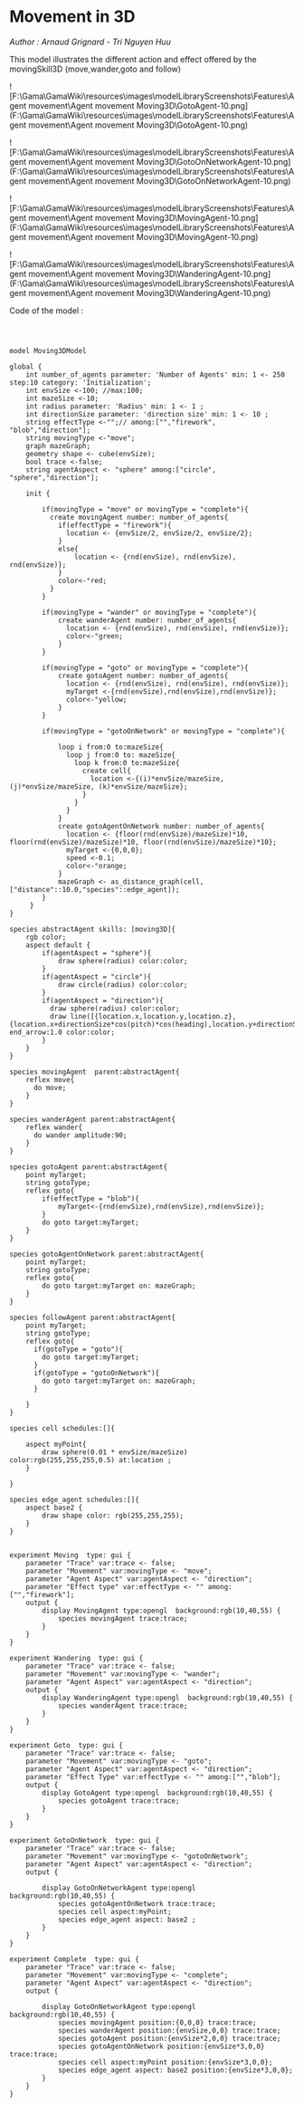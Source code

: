 [//]: # (keyword|operator_cube)
[//]: # (keyword|operator_cos)
[//]: # (keyword|operator_sin)
[//]: # (keyword|operator_floor)
[//]: # (keyword|operator_as_distance_graph)
[//]: # (keyword|skill_moving3D)
[//]: # (keyword|concept_3d)
[//]: # (keyword|concept_agent_movement)
[//]: # (keyword|concept_graph)
[//]: # (keyword|concept_skill)
#  Movement in 3D


_Author :  Arnaud Grignard - Tri Nguyen Huu_

This model illustrates the different action and effect offered by the movingSkill3D (move,wander,goto and follow)


![F:\Gama\GamaWiki\resources\images\modelLibraryScreenshots\Features\Agent movement\Agent movement Moving3D\GotoAgent-10.png](F:\Gama\GamaWiki\resources\images\modelLibraryScreenshots\Features\Agent movement\Agent movement Moving3D\GotoAgent-10.png)

![F:\Gama\GamaWiki\resources\images\modelLibraryScreenshots\Features\Agent movement\Agent movement Moving3D\GotoOnNetworkAgent-10.png](F:\Gama\GamaWiki\resources\images\modelLibraryScreenshots\Features\Agent movement\Agent movement Moving3D\GotoOnNetworkAgent-10.png)

![F:\Gama\GamaWiki\resources\images\modelLibraryScreenshots\Features\Agent movement\Agent movement Moving3D\MovingAgent-10.png](F:\Gama\GamaWiki\resources\images\modelLibraryScreenshots\Features\Agent movement\Agent movement Moving3D\MovingAgent-10.png)

![F:\Gama\GamaWiki\resources\images\modelLibraryScreenshots\Features\Agent movement\Agent movement Moving3D\WanderingAgent-10.png](F:\Gama\GamaWiki\resources\images\modelLibraryScreenshots\Features\Agent movement\Agent movement Moving3D\WanderingAgent-10.png)

Code of the model : 

```



model Moving3DModel   

global {
	int number_of_agents parameter: 'Number of Agents' min: 1 <- 250 step:10 category: 'Initialization'; 
	int envSize <-100; //max:100;
	int mazeSize <-10;
	int radius parameter: 'Radius' min: 1 <- 1 ;
	int directionSize parameter: 'direction size' min: 1 <- 10 ;
	string effectType <-"";// among:["","firework", "blob","direction"];
	string movingType <-"move";
	graph mazeGraph;
	geometry shape <- cube(envSize);
	bool trace <-false;
	string agentAspect <- "sphere" among:["circle", "sphere","direction"];

	init { 
		
		if(movingType = "move" or movingType = "complete"){
		  create movingAgent number: number_of_agents{
		  	if(effectType = "firework"){
		  	  location <- {envSize/2, envSize/2, envSize/2};	
		  	}
		  	else{
		  		location <- {rnd(envSize), rnd(envSize), rnd(envSize)};
		  	}
		    color<-°red;	
		  }	
		}
		
		if(movingType = "wander" or movingType = "complete"){
			create wanderAgent number: number_of_agents{
			  location <- {rnd(envSize), rnd(envSize), rnd(envSize)};
			  color<-°green;	
			}
		}
		
		if(movingType = "goto" or movingType = "complete"){
			create gotoAgent number: number_of_agents{
			  location <- {rnd(envSize), rnd(envSize), rnd(envSize)};
			  myTarget <-{rnd(envSize),rnd(envSize),rnd(envSize)};
			  color<-°yellow;
			}
		}
		
		if(movingType = "gotoOnNetwork" or movingType = "complete"){
			
			loop i from:0 to:mazeSize{
		      loop j from:0 to: mazeSize{
			    loop k from:0 to:mazeSize{
			      create cell{
				    location <-{(i)*envSize/mazeSize,(j)*envSize/mazeSize, (k)*envSize/mazeSize};
			      }	
			    }	
	          }
		    }
		    create gotoAgentOnNetwork number: number_of_agents{
			  location <- {floor(rnd(envSize)/mazeSize)*10, floor(rnd(envSize)/mazeSize)*10, floor(rnd(envSize)/mazeSize)*10};
			  myTarget <-{0,0,0};
			  speed <-0.1;
			  color<-°orange;		
			}
		    mazeGraph <- as_distance_graph(cell, ["distance"::10.0,"species"::edge_agent]);
		}
	 }
}

species abstractAgent skills: [moving3D]{
	rgb color;
	aspect default {
		if(agentAspect = "sphere"){
			draw sphere(radius) color:color;
		}
		if(agentAspect = "circle"){
			draw circle(radius) color:color;
		}
		if(agentAspect = "direction"){
		  draw sphere(radius) color:color;
          draw line([{location.x,location.y,location.z},{location.x+directionSize*cos(pitch)*cos(heading),location.y+directionSize*cos(pitch)*sin(heading),location.z+directionSize*sin(pitch)}]) end_arrow:1.0 color:color;	
		}  	 	
    }
} 

species movingAgent  parent:abstractAgent{ 
	reflex move{
	  do move;
	}		
}

species wanderAgent parent:abstractAgent{ 
	reflex wander{
	  do wander amplitude:90;
	}
}

species gotoAgent parent:abstractAgent{ 
	point myTarget;
	string gotoType;
	reflex goto{
		if(effectType = "blob"){
			myTarget<-{rnd(envSize),rnd(envSize),rnd(envSize)};
		}
	  	do goto target:myTarget;	  
	}
}

species gotoAgentOnNetwork parent:abstractAgent{ 
	point myTarget;
	string gotoType;
	reflex goto{
	  	do goto target:myTarget on: mazeGraph;
	}		
}

species followAgent parent:abstractAgent{ 
	point myTarget;
	string gotoType;
	reflex goto{
	  if(gotoType = "goto"){
	  	do goto target:myTarget;
	  }
	  if(gotoType = "gotoOnNetwork"){
	  	do goto target:myTarget on: mazeGraph;
	  }
	  
	}	
}
    
species cell schedules:[]{
	
	aspect myPoint{
		draw sphere(0.01 * envSize/mazeSize) color:rgb(255,255,255,0.5) at:location ;
	}
	
}

species edge_agent schedules:[]{
	aspect base2 {
		draw shape color: rgb(255,255,255);
	}
}
	

experiment Moving  type: gui {
	parameter "Trace" var:trace <- false;
	parameter "Movement" var:movingType <- "move";
	parameter "Agent Aspect" var:agentAspect <- "direction";
	parameter "Effect type" var:effectType <- "" among:["","firework"];
	output {	
		display MovingAgent type:opengl  background:rgb(10,40,55) {
			species movingAgent trace:trace;
		}
	}
}

experiment Wandering  type: gui {
	parameter "Trace" var:trace <- false;
	parameter "Movement" var:movingType <- "wander";
	parameter "Agent Aspect" var:agentAspect <- "direction";
	output {	
		display WanderingAgent type:opengl  background:rgb(10,40,55) {
			species wanderAgent trace:trace;
		}
	}
}

experiment Goto  type: gui {
	parameter "Trace" var:trace <- false;
	parameter "Movement" var:movingType <- "goto";
	parameter "Agent Aspect" var:agentAspect <- "direction";
	parameter "Effect Type" var:effectType <- "" among:["","blob"];
	output {	
		display GotoAgent type:opengl  background:rgb(10,40,55) {
			species gotoAgent trace:trace;
		}
	}
}

experiment GotoOnNetwork  type: gui {
	parameter "Trace" var:trace <- false;
	parameter "Movement" var:movingType <- "gotoOnNetwork";
	parameter "Agent Aspect" var:agentAspect <- "direction";
	output {
			
		display GotoOnNetworkAgent type:opengl background:rgb(10,40,55) {
			species gotoAgentOnNetwork trace:trace;
			species cell aspect:myPoint;
			species edge_agent aspect: base2 ;
		}
	}
}

experiment Complete  type: gui {
	parameter "Trace" var:trace <- false;
	parameter "Movement" var:movingType <- "complete";
	parameter "Agent Aspect" var:agentAspect <- "direction";
	output {
			
		display GotoOnNetworkAgent type:opengl background:rgb(10,40,55) {
			species movingAgent position:{0,0,0} trace:trace;
			species wanderAgent position:{envSize,0,0} trace:trace;
			species gotoAgent position:{envSize*2,0,0} trace:trace;
			species gotoAgentOnNetwork position:{envSize*3,0,0} trace:trace;
			species cell aspect:myPoint position:{envSize*3,0,0};
			species edge_agent aspect: base2 position:{envSize*3,0,0};
		}
	}
}







```
